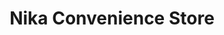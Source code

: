 ---
title: "Nika Convenience Store"
url: /brighton-and-hove/nika-convenience-store/
shop: general
---